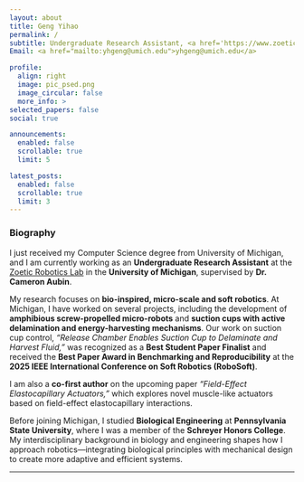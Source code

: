 ```yaml
---
layout: about
title: Geng Yihao
permalink: /
subtitle: Undergraduate Research Assistant, <a href='https://www.zoeticrobotics.com/'>Zoetic Robotics Lab</a> · <a href='https://umich.edu/'>University of Michigan</a>  
Email: <a href="mailto:yhgeng@umich.edu">yhgeng@umich.edu</a>

profile:
  align: right
  image: pic_psed.png
  image_circular: false
  more_info: >
selected_papers: false
social: true

announcements:
  enabled: false
  scrollable: true
  limit: 5

latest_posts:
  enabled: false
  scrollable: true
  limit: 3
---
```


### Biography

I just received my Computer Science degree from University of Michigan, and I am currently working as an **Undergraduate Research Assistant** at the [Zoetic Robotics Lab](https://www.zoeticrobotics.com/) in the **University of Michigan**, supervised by **Dr. Cameron Aubin**. 

My research focuses on **bio-inspired, micro-scale and soft robotics**. At Michigan, I have worked on several projects, including the development of **amphibious screw-propelled micro-robots** and **suction cups with active delamination and energy-harvesting mechanisms**. Our work on suction cup control, *“Release Chamber Enables Suction Cup to Delaminate and Harvest Fluid,”* was recognized as a **Best Student Paper Finalist** and received the **Best Paper Award in Benchmarking and Reproducibility** at the **2025 IEEE International Conference on Soft Robotics (RoboSoft)**.

I am also a **co-first author** on the upcoming paper *“Field-Effect Elastocapillary Actuators,”* which explores novel muscle-like actuators based on field-effect elastocapillary interactions.

Before joining Michigan, I studied **Biological Engineering** at **Pennsylvania State University**, where I was a member of the **Schreyer Honors College**. My interdisciplinary background in biology and engineering shapes how I approach robotics—integrating biological principles with mechanical design to create more adaptive and efficient systems.


---
